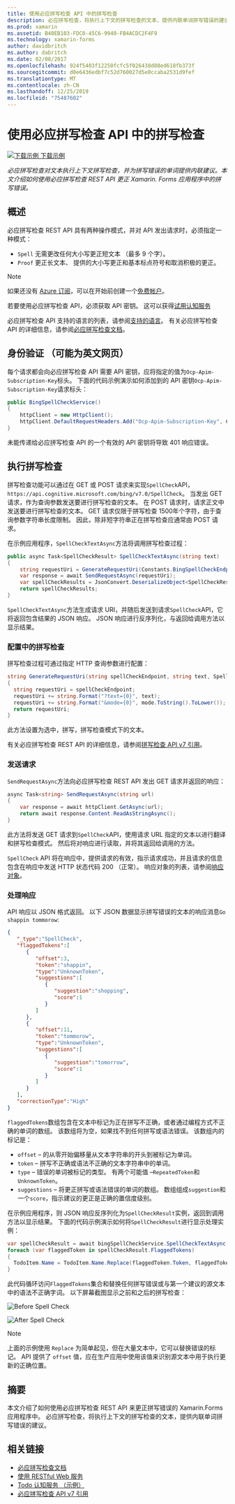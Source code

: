 ```yaml
---
title: 使用必应拼写检查 API 中的拼写检查
description: 必应拼写检查，将执行上下文的拼写检查的文本，提供内联单词拼写错误的建议。 本文介绍如何使用必应拼写检查 REST API 来更正拼写错误的 Xamarin.Forms 应用程序中。
ms.prod: xamarin
ms.assetid: B40EB103-FDC0-45C6-9940-FB4ACDC2F4F9
ms.technology: xamarin-forms
author: davidbritch
ms.author: dabritch
ms.date: 02/08/2017
ms.openlocfilehash: 924f5403f12250fcfc5f026438d08ed618fb373f
ms.sourcegitcommit: d0e6436edbf7c52d760027d5e0ccaba2531d9fef
ms.translationtype: MT
ms.contentlocale: zh-CN
ms.lasthandoff: 12/25/2019
ms.locfileid: "75487602"
---
```

# <a name="spell-checking-using-the-bing-spell-check-api"></a>使用必应拼写检查 API 中的拼写检查

[![下载示例](~/media/shared/download.png) 下载示例](https://docs.microsoft.com/samples/xamarin/xamarin-forms-samples/webservices-todocognitiveservices)

_必应拼写检查对文本执行上下文拼写检查，并为拼写错误的单词提供内联建议。本文介绍如何使用必应拼写检查 REST API 更正 Xamarin. Forms 应用程序中的拼写错误。_

## <a name="overview"></a>概述

必应拼写检查 REST API 具有两种操作模式，并对 API 发出请求时，必须指定一种模式：

- `Spell` 无需更改任何大小写更正短文本 （最多 9 个字）。
- `Proof` 更正长文本、 提供的大小写更正和基本标点符号和取消积极的更正。

> [!NOTE]
> 如果还没有 [Azure 订阅](/azure/guides/developer/azure-developer-guide#understanding-accounts-subscriptions-and-billing)，可以在开始前创建一个[免费帐户](https://aka.ms/azfree-docs-mobileapps)。

若要使用必应拼写检查 API，必须获取 API 密钥。 这可以获得[试用认知服务](https://azure.microsoft.com/try/cognitive-services/)

必应拼写检查 API 支持的语言的列表，请参阅[支持的语言](/azure/cognitive-services/bing-spell-check/bing-spell-check-supported-languages/)。 有关必应拼写检查 API 的详细信息，请参阅[必应拼写检查文档](/azure/cognitive-services/bing-spell-check/)。

## <a name="authentication"></a>身份验证 （可能为英文网页）

每个请求都会向必应拼写检查 API 需要 API 密钥，应将指定的值为`Ocp-Apim-Subscription-Key`标头。 下面的代码示例演示如何添加到的 API 密钥`Ocp-Apim-Subscription-Key`请求标头：

```csharp
public BingSpellCheckService()
{
    httpClient = new HttpClient();
    httpClient.DefaultRequestHeaders.Add("Ocp-Apim-Subscription-Key", Constants.BingSpellCheckApiKey);
}
```

未能传递给必应拼写检查 API 的一个有效的 API 密钥将导致 401 响应错误。

## <a name="performing-spell-checking"></a>执行拼写检查

拼写检查功能可以通过在 GET 或 POST 请求来实现`SpellCheck`API， `https://api.cognitive.microsoft.com/bing/v7.0/SpellCheck`。 当发出 GET 请求，作为查询参数发送要进行拼写检查的文本。 在 POST 请求时，请求正文中发送要进行拼写检查的文本。 GET 请求仅限于拼写检查 1500年个字符，由于查询参数字符串长度限制。 因此，除非短字符串正在拼写检查应通常由 POST 请求。

在示例应用程序，`SpellCheckTextAsync`方法将调用拼写检查过程：

```csharp
public async Task<SpellCheckResult> SpellCheckTextAsync(string text)
{
    string requestUri = GenerateRequestUri(Constants.BingSpellCheckEndpoint, text, SpellCheckMode.Spell);
    var response = await SendRequestAsync(requestUri);
    var spellCheckResults = JsonConvert.DeserializeObject<SpellCheckResult>(response);
    return spellCheckResults;
}
```

`SpellCheckTextAsync`方法生成请求 URI，并随后发送到请求`SpellCheck`API，它将返回包含结果的 JSON 响应。 JSON 响应进行反序列化，与返回给调用方法以显示结果。

### <a name="configuring-spell-checking"></a>配置中的拼写检查

拼写检查过程可通过指定 HTTP 查询参数进行配置：

```csharp
string GenerateRequestUri(string spellCheckEndpoint, string text, SpellCheckMode mode)
{
  string requestUri = spellCheckEndpoint;
  requestUri += string.Format("?text={0}", text);                         // text to spell check
  requestUri += string.Format("&mode={0}", mode.ToString().ToLower());    // spellcheck mode - proof or spell
  return requestUri;
}
```

此方法设置为选中，拼写，拼写检查模式下的文本。

有关必应拼写检查 REST API 的详细信息，请参阅[拼写检查 API v7 引用](/rest/api/cognitiveservices/bing-spell-check-api-v7-reference/)。

### <a name="sending-the-request"></a>发送请求

`SendRequestAsync`方法向必应拼写检查 REST API 发出 GET 请求并返回的响应：

```csharp
async Task<string> SendRequestAsync(string url)
{
    var response = await httpClient.GetAsync(url);
    return await response.Content.ReadAsStringAsync();
}
```

此方法将发送 GET 请求到`SpellCheck`API，使用请求 URL 指定的文本以进行翻译和拼写检查模式。 然后将对响应进行读取，并将其返回给调用的方法。

`SpellCheck` API 将在响应中，提供请求的有效，指示请求成功，并且请求的信息包含在响应中发送 HTTP 状态代码 200 （正常）。 响应对象的列表，请参阅[响应对象](/rest/api/cognitiveservices/bing-spell-check-api-v7-reference#response-objects)。

### <a name="processing-the-response"></a>处理响应

API 响应以 JSON 格式返回。 以下 JSON 数据显示拼写错误的文本的响应消息`Go shappin tommorow`:

```json
{  
   "_type":"SpellCheck",
   "flaggedTokens":[  
      {  
         "offset":3,
         "token":"shappin",
         "type":"UnknownToken",
         "suggestions":[  
            {  
               "suggestion":"shopping",
               "score":1
            }
         ]
      },
      {  
         "offset":11,
         "token":"tommorow",
         "type":"UnknownToken",
         "suggestions":[  
            {  
               "suggestion":"tomorrow",
               "score":1
            }
         ]
      }
   ],
   "correctionType":"High"
}
```

`flaggedTokens`数组包含在文本中标记为正在拼写不正确，或者通过编程方式不正确的单词的数组。 该数组将为空，如果找不到任何拼写或语法错误。 该数组内的标记是：

- `offset` – 的从零开始偏移量从文本字符串的开头到被标记为单词。
- `token` – 拼写不正确或语法不正确的文本字符串中的单词。
- `type` – 错误的单词被标记的类型。 有两个可能值 –`RepeatedToken`和`UnknownToken`。
- `suggestions` – 将更正拼写或语法错误的单词的数组。 数组组成`suggestion`和一个`score`，指示建议的更正是正确的置信度级别。

在示例应用程序，则 JSON 响应反序列化为`SpellCheckResult`实例，返回到调用方法以显示结果。 下面的代码示例演示如何将`SpellCheckResult`进行显示处理实例：

```csharp
var spellCheckResult = await bingSpellCheckService.SpellCheckTextAsync(TodoItem.Name);
foreach (var flaggedToken in spellCheckResult.FlaggedTokens)
{
  TodoItem.Name = TodoItem.Name.Replace(flaggedToken.Token, flaggedToken.Suggestions.FirstOrDefault().Suggestion);
}
```

此代码循环访问`FlaggedTokens`集合和替换任何拼写错误或与第一个建议的源文本中的语法不正确字词。 以下屏幕截图显示之前和之后的拼写检查：

![](spell-check-images/before-spell-check.png "Before Spell Check")

![](spell-check-images/after-spell-check.png "After Spell Check")

> [!NOTE]
> 上面的示例使用 `Replace` 为简单起见，但在大量文本中，它可以替换错误的标记。 API 提供了 `offset` 值，应在生产应用中使用该值来识别源文本中用于执行更新的正确位置。

## <a name="summary"></a>摘要

本文介绍了如何使用必应拼写检查 REST API 来更正拼写错误的 Xamarin.Forms 应用程序中。 必应拼写检查，将执行上下文的拼写检查的文本，提供内联单词拼写错误的建议。

## <a name="related-links"></a>相关链接

- [必应拼写检查文档](/azure/cognitive-services/bing-spell-check/)
- [使用 RESTful Web 服务](~/xamarin-forms/data-cloud/web-services/rest.md)
- [Todo 认知服务 （示例）](https://docs.microsoft.com/samples/xamarin/xamarin-forms-samples/webservices-todocognitiveservices)
- [必应拼写检查 API v7 引用](/rest/api/cognitiveservices/bing-spell-check-api-v7-reference/)
